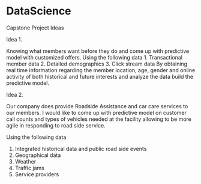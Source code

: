 # DataScience

Capstone Project Ideas

Idea 1.

Knowing what members want before they do and come up with predictive model with customized offers. 
Using the following data
        1. Transactional member data
        2. Detailed demographics
        3. Click stream data
 By obtaining real time information regarding the member location, age, gender and online activity of both historical and future interests and analyze the data build the predictive model.

Idea 2.

Our company does provide Roadside Assistance and car care services to our members. 
I would like to come up with predictive model on customer call counts and types of vehicles needed at the facility allowing to be more agile in responding to road side service.

Using the following data
   1. Integrated historical data and public road side events
   2. Geographical data
   3. Weather
   4. Traffic jams
   5. Service providers

